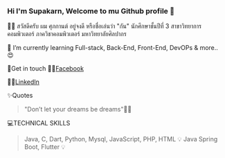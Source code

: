 ### Hi I'm Supakarn, Welcome to mu Github profile 👋

👦🏻 สวัสดีครับ ผม ศุภกานต์ อยู่จงดี หรือชื่อเล่นว่า "กัน" นักศึกษาชั้นปีที่ 3 สาขาวิทยาการคอมพิวเตอร์ ภาควิชาคอมพิวเตอร์ มหาวิทยาลัยศิลปากร

🌱 I’m currently learning Full-stack, Back-End, Front-End, DevOPs & more.. 😍

💖Get in touch
🤚🏻[Facebook](https://www.facebook.com/Supakarn.Y)

🤚🏻[LinkedIn](https://www.linkedin.com/in/supakarn-yoojongdee-436684228)

✨Quotes
> "Don’t let your dreams be dreams"✌🏼

💻TECHNICAL SKILLS
> Java, C, Dart, Python, Mysql, JavaScript, PHP, HTML 💡
> Java Spring Boot, Flutter 💡 
<!--
**Supakarn-Y/Supakarn-Y** is a ✨ _special_ ✨ repository because its `README.md` (this file) appears on your GitHub profile.

Here are some ideas to get you started:

- 🔭 I’m currently working on ...
- 🌱 I’m currently learning ...
- 👯 I’m looking to collaborate on ...
- 🤔 I’m looking for help with ...
- 💬 Ask me about ...
- 📫 How to reach me: ...
- 😄 Pronouns: ...
- ⚡ Fun fact: ...
-->
